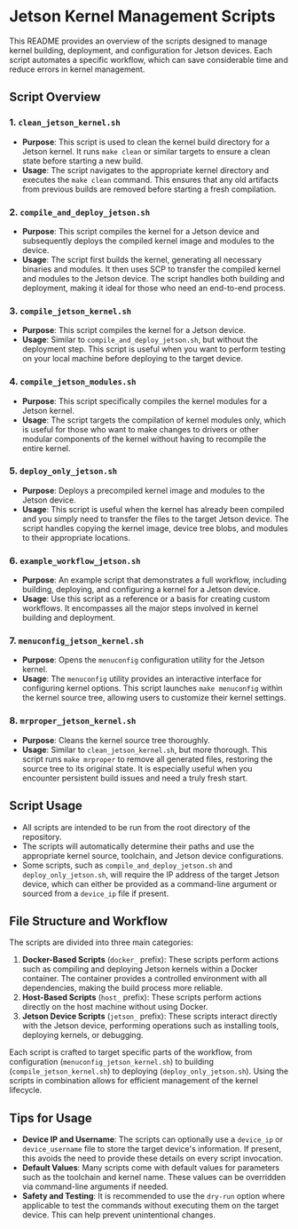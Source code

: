# Jetson Kernel Management Scripts

This README provides an overview of the scripts designed to manage kernel building, deployment, and configuration for Jetson devices. Each script automates a specific workflow, which can save considerable time and reduce errors in kernel management.

## Script Overview

### 1. `clean_jetson_kernel.sh`
- **Purpose**: This script is used to clean the kernel build directory for a Jetson kernel. It runs `make clean` or similar targets to ensure a clean state before starting a new build.
- **Usage**: The script navigates to the appropriate kernel directory and executes the `make clean` command. This ensures that any old artifacts from previous builds are removed before starting a fresh compilation.

### 2. `compile_and_deploy_jetson.sh`
- **Purpose**: This script compiles the kernel for a Jetson device and subsequently deploys the compiled kernel image and modules to the device.
- **Usage**: The script first builds the kernel, generating all necessary binaries and modules. It then uses SCP to transfer the compiled kernel and modules to the Jetson device. The script handles both building and deployment, making it ideal for those who need an end-to-end process.

### 3. `compile_jetson_kernel.sh`
- **Purpose**: This script compiles the kernel for a Jetson device.
- **Usage**: Similar to `compile_and_deploy_jetson.sh`, but without the deployment step. This script is useful when you want to perform testing on your local machine before deploying to the target device.

### 4. `compile_jetson_modules.sh`
- **Purpose**: This script specifically compiles the kernel modules for a Jetson kernel.
- **Usage**: The script targets the compilation of kernel modules only, which is useful for those who want to make changes to drivers or other modular components of the kernel without having to recompile the entire kernel.

### 5. `deploy_only_jetson.sh`
- **Purpose**: Deploys a precompiled kernel image and modules to the Jetson device.
- **Usage**: This script is useful when the kernel has already been compiled and you simply need to transfer the files to the target Jetson device. The script handles copying the kernel image, device tree blobs, and modules to their appropriate locations.

### 6. `example_workflow_jetson.sh`
- **Purpose**: An example script that demonstrates a full workflow, including building, deploying, and configuring a kernel for a Jetson device.
- **Usage**: Use this script as a reference or a basis for creating custom workflows. It encompasses all the major steps involved in kernel building and deployment.

### 7. `menuconfig_jetson_kernel.sh`
- **Purpose**: Opens the `menuconfig` configuration utility for the Jetson kernel.
- **Usage**: The `menuconfig` utility provides an interactive interface for configuring kernel options. This script launches `make menuconfig` within the kernel source tree, allowing users to customize their kernel settings.

### 8. `mrproper_jetson_kernel.sh`
- **Purpose**: Cleans the kernel source tree thoroughly.
- **Usage**: Similar to `clean_jetson_kernel.sh`, but more thorough. This script runs `make mrproper` to remove all generated files, restoring the source tree to its original state. It is especially useful when you encounter persistent build issues and need a truly fresh start.

## Script Usage
- All scripts are intended to be run from the root directory of the repository.
- The scripts will automatically determine their paths and use the appropriate kernel source, toolchain, and Jetson device configurations.
- Some scripts, such as `compile_and_deploy_jetson.sh` and `deploy_only_jetson.sh`, will require the IP address of the target Jetson device, which can either be provided as a command-line argument or sourced from a `device_ip` file if present.

## File Structure and Workflow
The scripts are divided into three main categories:
1. **Docker-Based Scripts** (`docker_` prefix): These scripts perform actions such as compiling and deploying Jetson kernels within a Docker container. The container provides a controlled environment with all dependencies, making the build process more reliable.
2. **Host-Based Scripts** (`host_` prefix): These scripts perform actions directly on the host machine without using Docker.
3. **Jetson Device Scripts** (`jetson_` prefix): These scripts interact directly with the Jetson device, performing operations such as installing tools, deploying kernels, or debugging.

Each script is crafted to target specific parts of the workflow, from configuration (`menuconfig_jetson_kernel.sh`) to building (`compile_jetson_kernel.sh`) to deploying (`deploy_only_jetson.sh`). Using the scripts in combination allows for efficient management of the kernel lifecycle.

## Tips for Usage
- **Device IP and Username**: The scripts can optionally use a `device_ip` or `device_username` file to store the target device's information. If present, this avoids the need to provide these details on every script invocation.
- **Default Values**: Many scripts come with default values for parameters such as the toolchain and kernel name. These values can be overridden via command-line arguments if needed.
- **Safety and Testing**: It is recommended to use the `dry-run` option where applicable to test the commands without executing them on the target device. This can help prevent unintentional changes.



